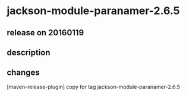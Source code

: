 # jackson-module-paranamer-2.6.5

## release on 20160119

## description

## changes

[maven-release-plugin] copy for tag jackson-module-paranamer-2.6.5

